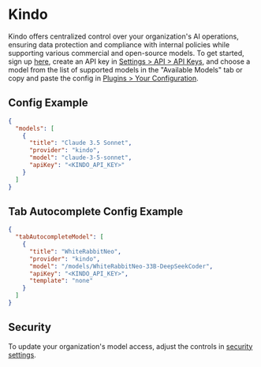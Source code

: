 # Kindo

Kindo offers centralized control over your organization's AI operations, ensuring data protection and compliance with internal policies while supporting various commercial and open-source models. To get started, sign up [here](https://app.kindo.ai/), create an API key in [Settings > API > API Keys](https://app.kindo.ai/settings/api), and choose a model from the list of supported models in the "Available Models" tab or copy and paste the config in [Plugins > Your Configuration](https://app.kindo.ai/plugins).

## Config Example

```json title="config.json (Deprecated)"
{
  "models": [
    {
      "title": "Claude 3.5 Sonnet",
      "provider": "kindo",
      "model": "claude-3-5-sonnet",
      "apiKey": "<KINDO_API_KEY>"
    }
  ]
}
```

## Tab Autocomplete Config Example

```json title="config.json (Deprecated)"
{
  "tabAutocompleteModel": [
    {
      "title": "WhiteRabbitNeo",
      "provider": "kindo",
      "model": "/models/WhiteRabbitNeo-33B-DeepSeekCoder",
      "apiKey": "<KINDO_API_KEY>",
      "template": "none"
    }
  ]
}
```

## Security

To update your organization's model access, adjust the controls in [security settings](https://app.kindo.ai/security-settings).
